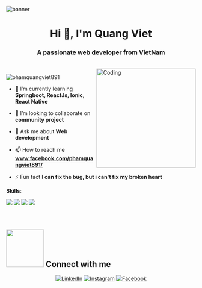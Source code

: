 ![banner](https://github.com/phamquangviet891/phamquangviet891/blob/main/banner-github.gif)
<h1 align="center">Hi 👋, I'm Quang Viet</h1>
<h3 align="center">A passionate web developer from VietNam</h3>
<br>
<img align="right" alt="Coding" width="264" src="https://github.com/phamquangviet891/phamquangviet891/blob/main/right%20gif%20img.gif">

<p align="left"> <img src="https://komarev.com/ghpvc/?username=phamquangviet891&label=Profile%20views&color=0e75b6&style=flat" alt="phamquangviet891" /> </p>

- 🌱 I’m currently learning **Springboot, ReactJs, Ionic, React Native**

- 👯 I’m looking to collaborate on **community project**

- 💬 Ask me about **Web development**

- 📫 How to reach me **www.facebook.com/phamquangviet891/**

- ⚡ Fun fact **I can fix the bug, but i can't fix my broken heart**

**Skills**:

![](https://img.shields.io/badge/.NET-5C2D91?style=for-the-badge&logo=.net&logoColor=white)
![](https://img.shields.io/badge/Spring-6DB33F?style=for-the-badge&logo=spring&logoColor=white)
![](https://img.shields.io/badge/Express.js-404D59?style=for-the-badge)
![](https://img.shields.io/badge/GIT-E44C30?style=for-the-badge&logo=git&logoColor=white)



<!---
![](https://img.shields.io/badge/React-20232A?style=for-the-badge&logo=react&logoColor=61DAFB)
![](https://img.shields.io/badge/React_Native-20232A?style=for-the-badge&logo=react&logoColor=61DAFB)

-->

</br>

<!--
<h2 align="center">My Github Statistics 🔥</h2>   
<p align="center"><img  src="https://github-readme-stats.vercel.app/api/top-langs?username=phamquangviet891&show_icons=true&locale=en&layout=compact&theme=radical" alt="phamquangviet891" /></p>
<br>
<h2 align="center">My contribution Streak 🔥</h2>
<p align="center"><img src="https://github-readme-stats.vercel.app/api?username=phamquangviet891&show_icons=true&locale=en&theme=radical" alt="phamquangviet891" /></p>
</br>
<br>
<p align="center"><img align="center" src="https://github-readme-streak-stats.herokuapp.com/?user=phamquangviet891&theme=radical" alt="phamquangviet891" /></p>
</br>-->

<!-- ## 🐍 A Snake Eating my Contributions Graph
<p align = "center">
	<img src = "https://github.com/7oSkaaa/7oSkaaa/blob/output/github-contribution-grid-snake.svg?" alt = "Snake Game"/>
</p> -->

## <picture> <img src="https://github.com/7oSkaaa/7oSkaaa/blob/main/Images/Connect-with-me.gif?raw=true" width="100px"> </picture> Connect with me
<p align="center">
  <a href="https://www.linkedin.com/in/phamquangviet891/"><img src="https://img.shields.io/badge/linkedin-%230A66C2.svg?style=plastic&logo=linkedin&logoColor=white" alt="LinkedIn"/></a>
	<a href="https://www.instagram.com/quangviet_17/"><img src="https://img.shields.io/badge/instagram-%23E4405F.svg?style=plastic&logo=instagram&logoColor=white" alt="Instagram"/></a>
	<a href="https://www.facebook.com/phamquangviet891/"><img src="https://img.shields.io/badge/facebook-%231877F2.svg?style=plastic&logo=facebook&logoColor=white" alt="Facebook"/></a>
</p>
